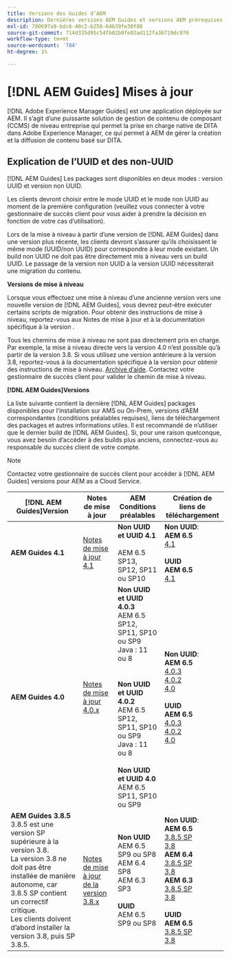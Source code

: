 ```yaml
---
title: Versions des Guides d’AEM
description: Dernières versions AEM Guides et versions AEM prérequises
exl-id: 780697a9-bdc6-40c2-b258-64639fe30f88
source-git-commit: 714d335d95c54fb02b0fe02ad112fa36719dc970
workflow-type: tm+mt
source-wordcount: '784'
ht-degree: 1%

---
```


# [!DNL AEM Guides] Mises à jour

[!DNL Adobe Experience Manager Guides] est une application déployée sur AEM. Il s’agit d’une puissante solution de gestion de contenu de composant (CCMS) de niveau entreprise qui permet la prise en charge native de DITA dans Adobe Experience Manager, ce qui permet à AEM de gérer la création et la diffusion de contenu basé sur DITA.

## Explication de l’UUID et des non-UUID

[!DNL AEM Guides] Les packages sont disponibles en deux modes : version UUID et version non UUID.

Les clients devront choisir entre le mode UUID et le mode non UUID au moment de la première configuration (veuillez vous connecter à votre gestionnaire de succès client pour vous aider à prendre la décision en fonction de votre cas d’utilisation).

Lors de la mise à niveau à partir d’une version de [!DNL AEM Guides] dans une version plus récente, les clients devront s’assurer qu’ils choisissent le même mode (UUID/non UUID) pour correspondre à leur mode existant. Un build non UUID ne doit pas être directement mis à niveau vers un build UUID. Le passage de la version non UUID à la version UUID nécessiterait une migration du contenu.

**Versions de mise à niveau**

Lorsque vous effectuez une mise à niveau d’une ancienne version vers une nouvelle version de [!DNL AEM Guides], vous devrez peut-être exécuter certains scripts de migration. Pour obtenir des instructions de mise à niveau, reportez-vous aux Notes de mise à jour et à la documentation spécifique à la version .

Tous les chemins de mise à niveau ne sont pas directement pris en charge. Par exemple, la mise à niveau directe vers la version 4.0 n’est possible qu’à partir de la version 3.8. Si vous utilisez une version antérieure à la version 3.8, reportez-vous à la documentation spécifique à la version pour obtenir des instructions de mise à niveau. [Archive d’aide](https://helpx.adobe.com/xml-documentation-for-experience-manager/archive.html).
Contactez votre gestionnaire de succès client pour valider le chemin de mise à niveau.

**[!DNL AEM Guides]Versions**

La liste suivante contient la dernière [!DNL AEM Guides] packages disponibles pour l’installation sur AMS ou On-Prem, versions d’AEM correspondantes (conditions préalables requises), liens de téléchargement des packages et autres informations utiles. Il est recommandé de n’utiliser que le dernier build de [!DNL AEM Guides]. Si, pour une raison quelconque, vous avez besoin d’accéder à des builds plus anciens, connectez-vous au responsable du succès client de votre compte.

>[!NOTE]
>
>Contactez votre gestionnaire de succès client pour accéder à [!DNL AEM Guides] versions pour AEM as a Cloud Service.

| [!DNL AEM Guides]Version  | Notes de mise à jour | AEM Conditions préalables | Création de liens de téléchargement |
|---|---|---|---|
| **AEM Guides 4.1** | [Notes de mise à jour 4.1](https://experienceleague.adobe.com/docs/experience-manager-guides-learn/tutorials/release-info/release-notes/on-prem-release-notes/release-notes-4.1.html) | **Non UUID et UUID 4.1**<br><br> AEM 6.5 SP13, SP12, SP11 ou SP10 | **Non UUID**: <br> **AEM 6.5** <br>[4.1](https://experience.adobe.com/#/downloads/content/software-distribution/en/aem.html?package=%2Fcontent%2Fsoftware-distribution%2Fen%2Fdetails.html%2Fcontent%2Fdam%2Faem%2Fpublic%2Faemdox%2F4-1%2F4-1-non-uuid%2Fcom.adobe.fmdita-6.5-4.1.159.zip)<br><br> **UUID** <br>**AEM 6.5**  <br>[4.1](https://experience.adobe.com/#/downloads/content/software-distribution/en/aem.html?package=%2Fcontent%2Fsoftware-distribution%2Fen%2Fdetails.html%2Fcontent%2Fdam%2Faem%2Fpublic%2Faemdox%2F4-1%2F4-1-uuid%2Fcom.adobe.fmdita-6.5-uuid-4.1.159.zip) |
| **AEM Guides 4.0** | [Notes de mise à jour 4.0.x](https://helpx.adobe.com/xml-documentation-for-experience-manager/release-note/release-notes-xml-documentation-solution-4-0.html) | **Non UUID et UUID 4.0.3**<br> AEM 6.5 SP12, SP11, SP10 ou SP9 <br>Java : 11 ou 8 <br><br> <br>**Non UUID et UUID 4.0.2** <br> AEM 6.5 SP12, SP11, SP10 ou SP9 <br>Java : 11 ou 8 <br><br> **Non UUID et UUID 4.0** <br> AEM 6.5 SP11, SP10 ou SP9 | **Non UUID**: <br> **AEM 6.5** <br>[4.0.3](https://experience.adobe.com/#/downloads/content/software-distribution/en/aem.html?package=%2Fcontent%2Fsoftware-distribution%2Fen%2Fdetails.html%2Fcontent%2Fdam%2Faem%2Fpublic%2Faemdox%2F4-0-3%2F4-0-2-non-uuid%2Fcom.adobe.fmdita-6.5-hotfix-4.0.3.1.zip)<br>[4.0.2](https://experience.adobe.com/#/downloads/content/software-distribution/en/aem.html?package=%2Fcontent%2Fsoftware-distribution%2Fen%2Fdetails.html%2Fcontent%2Fdam%2Faem%2Fpublic%2Faemdox%2F4-0-2%2F4-0-2-non-uuid%2Fcom.adobe.fmdita-6.5-sp-4.0.2.10.zip)  <br> [4.0](https://experience.adobe.com/#/downloads/content/software-distribution/en/aem.html?package=/content/software-distribution/en/details.html/content/dam/aem/public/aemdox/4-0/4-0-non-uuid/com.adobe.fmdita-6.5-4.0.70.zip)  <br><br> **UUID** <br>**AEM 6.5**  <br>[4.0.3](https://experience.adobe.com/#/downloads/content/software-distribution/en/aem.html?package=%2Fcontent%2Fsoftware-distribution%2Fen%2Fdetails.html%2Fcontent%2Fdam%2Faem%2Fpublic%2Faemdox%2F4-0-3%2F4-0-3-uuid%2Fcom.adobe.fmdita.uuid-6.5-hotfix-4.0.3.1.zip) <br>[4.0.2](https://experience.adobe.com/#/downloads/content/software-distribution/en/aem.html?package=%2Fcontent%2Fsoftware-distribution%2Fen%2Fdetails.html%2Fcontent%2Fdam%2Faem%2Fpublic%2Faemdox%2F4-0-2%2F4-0-2-uuid%2Fcom.adobe.fmdita.uuid-6.5-sp-4.0.2.10.zip)<br> [4.0](https://experience.adobe.com/#/downloads/content/software-distribution/en/aem.html?package=/content/software-distribution/en/details.html/content/dam/aem/public/aemdox/4-0/4-0-uuid/com.adobe.fmdita-6.5-uuid-4.0.70.zip) |
| **AEM Guides 3.8.5** <br> 3.8.5 est une version SP supérieure à la version 3.8. <br>La version 3.8 ne doit pas être installée de manière autonome, car 3.8.5 SP contient un correctif critique. <br>Les clients doivent d’abord installer la version 3.8, puis SP 3.8.5. | [Notes de mise à jour de la version 3.8.x](https://helpx.adobe.com/xml-documentation-for-experience-manager/release-note/release-notes-xml-documentation-solution-3-8.html) | **Non UUID** <br> AEM 6.5 SP9 ou SP8 <br> AEM 6.4 SP8 <br> AEM 6.3 SP3 <br><br> **UUID** <br> AEM 6.5 SP9 ou SP8 | **Non UUID**: <br> **AEM 6.5** <br> [3.8.5 SP](https://experience.adobe.com/#/downloads/content/software-distribution/en/aem.html?package=/content/software-distribution/en/details.html/content/dam/aem/public/aemdox/3-8-5/com.adobe.fmdita-6.5-hotfix-3.8.5.2.zip) <br>[3,8](https://experience.adobe.com/#/downloads/content/software-distribution/en/aem.html?package=/content/software-distribution/en/details.html/content/dam/aem/public/aemdox/3-8/com.adobe.fmdita-6.5-3.8.166.zip)<br> **AEM 6.4** <br> [3.8.5 SP](https://experience.adobe.com/#/downloads/content/software-distribution/en/aem.html?package=/content/software-distribution/en/details.html/content/dam/aem/public/aemdox/3-8-5/com.adobe.fmdita-6.4-hotfix-3.8.5.1.zip) <br>[3,8](https://experience.adobe.com/#/downloads/content/software-distribution/en/aem.html?package=/content/software-distribution/en/details.html/content/dam/aem/public/aemdox/3-8/com.adobe.fmdita-6.4-3.8.166.zip) <br> **AEM 6.3** <br> [3.8.5 SP](https://experience.adobe.com/#/downloads/content/software-distribution/en/aem.html?package=/content/software-distribution/en/details.html/content/dam/aem/public/aemdox/3-8-5/com.adobe.fmdita-6.3-hotfix-3.8.5.1.zip) <br>[3,8](https://experience.adobe.com/#/downloads/content/software-distribution/en/aem.html?package=/content/software-distribution/en/details.html/content/dam/aem/public/aemdox/3-8/com.adobe.fmdita-6.3-3.8.166.zip) <br><br> **UUID** <br>**AEM 6.5** <br> [3.8.5 SP](https://experience.adobe.com/#/downloads/content/software-distribution/en/aem.html?package=/content/software-distribution/en/details.html/content/dam/aem/public/aemdox/3-8-5uuid/com.adobe.fmdita.uuid-6.5-hotfix-3.8.5.2.zip) <br> [3,8](https://experience.adobe.com/#/downloads/content/software-distribution/en/aem.html?package=/content/software-distribution/en/details.html/content/dam/aem/public/aemdox/3-8uuid/com.adobe.fmdita.uuid-6.5-3.8.168.zip) |
